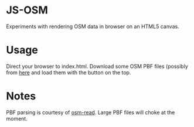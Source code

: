
JS-OSM
======

Experiments with rendering OSM data in browser on an HTML5 canvas.


Usage
=====

Direct your browser to index.html.  Download some OSM PBF files (possibly from
[here](http://download.geofabrik.de/) and load them with the button on the top.


Notes
=====

PBF parsing is courtesy of [osm-read](https://github.com/marook/osm-read).
Large PBF files will choke at the moment.

